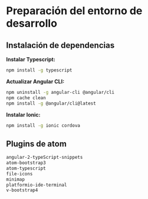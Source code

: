 # Preparación del entorno de desarrollo

## Instalación de dependencias

**Instalar Typescript:**

```bash
npm install -g typescript
```

**Actualizar Angular CLI:**

```bash
npm uninstall -g angular-cli @angular/cli
npm cache clean
npm install -g @angular/cli@latest
```

**Instalar Ionic:**

```bash
npm install -g ionic cordova
```

## Plugins de atom

```bash
angular-2-typeScript-snippets
atom-bootstrap3
atom-typescript
file-icons
minimap
platformio-ide-terminal
v-bootstrap4
```

